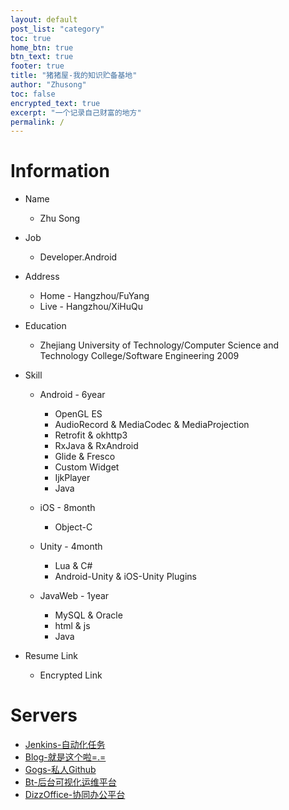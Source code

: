 ```yaml
---
layout: default
post_list: "category"
toc: true
home_btn: true
btn_text: true
footer: true
title: "猪猪屋-我的知识贮备基地"
author: "Zhusong"
toc: false
encrypted_text: true
excerpt: "一个记录自己财富的地方"
permalink: /
---
```


# Information
* Name 
	* Zhu Song
* Job
	* Developer.Android
* Address
	* Home - Hangzhou/FuYang
	* Live - Hangzhou/XiHuQu
* Education
	* Zhejiang University of Technology/Computer Science and Technology College/Software Engineering 2009
* Skill
	* Android - 6year
		* OpenGL ES
		* AudioRecord & MediaCodec & MediaProjection
		* Retrofit & okhttp3
		* RxJava & RxAndroid
		* Glide & Fresco
		* Custom Widget
		* IjkPlayer
		* Java

	* iOS - 8month
		* Object-C

	* Unity - 4month
		* Lua & C#
		* Android-Unity & iOS-Unity Plugins
		
	* JavaWeb - 1year
		* MySQL & Oracle
		* html & js
		* Java

* Resume Link
	* <p class="encrypted" id="/0KQ3rEy6SpCAfZjIUNW1AnGWxKxnR1K+MnyDcau77qIBZszd/bT7xM0YNrvcBOuUe3MI4o6z9+IyqlLANiXwSEtmVUs1HcJBDCsRteFg4UzopZlwmAUCXK30j9PUOBacwcS1CdBEgYfPoLfYrcMT3bnWGLWVK0SE=">Encrypted Link</p>
	
# Servers
* <a href="https://jenkins.lasong.com.cn">Jenkins-自动化任务</a>
* <a href="https://www.lasong.com.cn">Blog-就是这个啦=.=</a>
* <a href="https://gogs.lasong.com.cn">Gogs-私人Github</a>
* <a href="https://bt.lasong.com.cn">Bt-后台可视化运维平台</a>
* <a href="https://pan.lasong.com.cn">DizzOffice-协同办公平台</a>